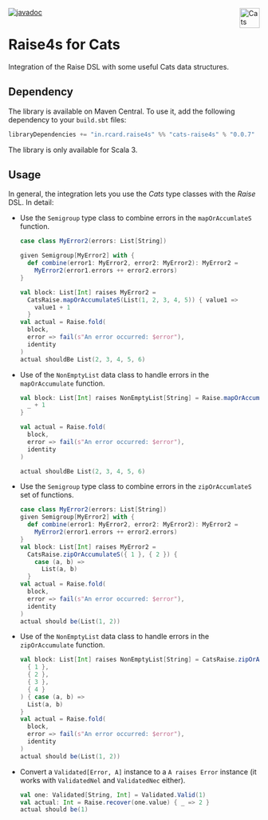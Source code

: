 [![javadoc](https://javadoc.io/badge2/in.rcard.raise4s/cats-raise4s_3/javadoc.svg)](https://javadoc.io/doc/in.rcard.raise4s/cats-raise4s_3)
<a href="https://typelevel.org/cats/"><img src="https://typelevel.org/cats/img/cats-badge.svg" height="40px" align="right" alt="Cats friendly" /></a>
<br/>

# Raise4s for Cats

Integration of the Raise DSL with some useful Cats data structures.

## Dependency

The library is available on Maven Central. To use it, add the following dependency to your `build.sbt` files:

```sbt
libraryDependencies += "in.rcard.raise4s" %% "cats-raise4s" % "0.0.7"
```

The library is only available for Scala 3.

## Usage

In general, the integration lets you use the _Cats_ type classes with the _Raise_ DSL. In detail:

- Use the `Semigroup` type class to combine errors in the `mapOrAccumlateS` function.

  ```scala 3
  case class MyError2(errors: List[String])
  
  given Semigroup[MyError2] with {
    def combine(error1: MyError2, error2: MyError2): MyError2 =
      MyError2(error1.errors ++ error2.errors)
  }
  
  val block: List[Int] raises MyError2 =
    CatsRaise.mapOrAccumulateS(List(1, 2, 3, 4, 5)) { value1 =>
      value1 + 1
    }
  val actual = Raise.fold(
    block,
    error => fail(s"An error occurred: $error"),
    identity
  )
  actual shouldBe List(2, 3, 4, 5, 6)
  ```

- Use of the `NonEmptyList` data class to handle errors in the `mapOrAccumulate` function.

  ```scala 3
  val block: List[Int] raises NonEmptyList[String] = Raise.mapOrAccumulate(List(1, 2, 3, 4, 5)) {
    _ + 1
  }
  
  val actual = Raise.fold(
    block,
    error => fail(s"An error occurred: $error"),
    identity
  )
  
  actual shouldBe List(2, 3, 4, 5, 6)
  ```

- Use the `Semigroup` type class to combine errors in the `zipOrAccumlateS` set of functions.

  ```scala 3
  case class MyError2(errors: List[String])
  given Semigroup[MyError2] with {
    def combine(error1: MyError2, error2: MyError2): MyError2 =
      MyError2(error1.errors ++ error2.errors)
  }
  val block: List[Int] raises MyError2 =
    CatsRaise.zipOrAccumulateS({ 1 }, { 2 }) {
      case (a, b) =>
        List(a, b)
    }
  val actual = Raise.fold(
    block,
    error => fail(s"An error occurred: $error"),
    identity
  )
  actual should be(List(1, 2))
  ```

- Use of the `NonEmptyList` data class to handle errors in the `zipOrAccumulate` function.

  ```scala 3
  val block: List[Int] raises NonEmptyList[String] = CatsRaise.zipOrAccumulate(
    { 1 },
    { 2 },
    { 3 },
    { 4 }
  ) { case (a, b) =>
    List(a, b)
  }
  val actual = Raise.fold(
    block,
    error => fail(s"An error occurred: $error"),
    identity
  )
  actual should be(List(1, 2))
  ```

- Convert a `Validated[Error, A]` instance to a `A raises Error` instance (it works with `ValidatedNel` and `ValidatedNec` either).

  ```scala 3
  val one: Validated[String, Int] = Validated.Valid(1)
  val actual: Int = Raise.recover(one.value) { _ => 2 }
  actual should be(1)
  ``` 
